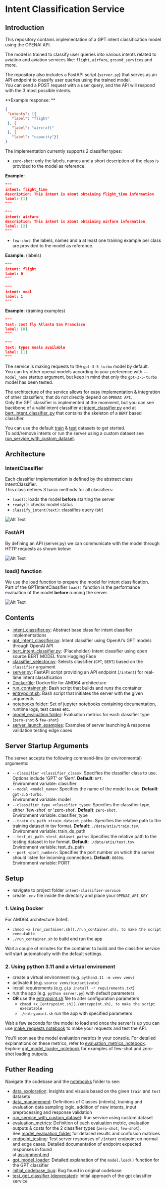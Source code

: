 # Intent Classification Service

## Introduction 

This repository contains implementation of a GPT intent classification model using the OPENAI API.  

The model is trained to classify user queries into various intents related to aviation and aviation services like: `flight`, `airfare`, `ground_services` and more.  

The repository also includes a FastAPI script (`server.py`) that serves as an API endpoint to classify user queries using the trained model.  
You can send a POST request with a user query, and the API will respond with the 3 most possible intents.  

**Example response: ** 

```json
{
 "intents": [{
   "label": "flight"
 }, {
   "label": "aircraft"
 }, {
   "label": "capacity"}]
}
```  

The implementation currently supports 2 classifier types:  

- `zero-shot`:  only the labels, names and a short description of the class is provided to the model as reference.  

**Example:** 

```json
"""  
intent: flight_time  
description: This intent is about obtaining flight_time information  
label: [1]
"""  

"""  
intent: airfare  
description: This intent is about obtaining airfare information  
label: [2] 
"""  
```  

- `few-shot`:  the labels, names and a at least one training example per class are provided to the model as reference.  

**Example:** (labels)  

```json
"""  
intent: flight    
label: 0    
"""  

"""  
intent: meal 
label: 1  
"""  
```  

**Example:** (training examples)  

```json
"""  
text: cost fly Atlanta San Francisco  
label: [0]  
"""  
 
"""  
text: types meals available    
label: [1]  
"""   
```  

The service is making requests to the `gpt-3-5-turbo` model by default.  
You can try other openai models according to your preference with `--model_name` startup argument, but keep in mind that only the `gpt-3-5-turbo` model has been tested.   

The architecture of the service allows for easy implementation & integration of other classifiers, that do not directly depend on `OPENAI API`.  
Only the GPT classifier is implemented at the momment, but you can see backbone of a valid intent classifier at [intent_classifier.py](./intent_classifier.py) and at [bert_intent_classifier..py](./bert_intent_classifier.py) that contains the skeleton of a `BERT` based classifier.   

You can use the default [train](./data/atis/train.tsv) & [test](./data/atis/test.tsv) datasets to get started.  
To add/remove intents or run the server using a custom dataset see [run_service_with_custom_dataset](./notebooks/run_service_on_custom_dataset.ipynb).   

## Architecture  

### **IntentClassifier**  

Each classifier implementation is defined by the abstract class IntentClassifier.   
This class defines 3 basic methods for all classifiers:  

- `load()`: loads the model **before** starting the server  
- `ready()`: checks model status   
- `classify_intent(text)`: classifies query (str)  

  
![Alt Text](./diagrams/abstract.jpg)    


### **FastAPI**   

By defining an API (server.py) we can communicate with the model through HTTP requests as shown below:   
    
![Alt Text](./diagrams/fastapi.jpg)    


### **load() function**  

We use the load function to prepare the model for intent classification.  
Part of the GPTIntentClassifier `load()` function is the performance evaluation of the model **before** running the server.   


![Alt Text](./diagrams/gpt_load.jpg)      






## Contents    

- [intent_classifier.py](./intent_classifier.py): Abstract base class for intent classifier implementations     
- [gpt_intent_classifier.py](./gpt_intent_classifier.py): Intent classifier using OpenAI's GPT models through OpenAI API  
- [bert_intent_classifier.py](./bert_intent_classifier.py): (Placeholder) Intent classifier using open source BERT MODEL from Hugging Face 
- [classifier_selector.py](./classifier_selector.py):  Selects classifier (`GPT`, `BERT`) based on the `classifier` argument   
- [server.py](./server.py): FastAPI script providing an API endpoint (`/intent`) for real-time intent classification  
- [Dockerfile](./Dockerfile): Dockerfile for AMD64 architecture  
- [run_container.sh](./run_container.sh): Bash script that builds and runs the container  
- [entrypoint.sh](./entrypoint.sh): Bash script that initiates the server with the given arguments  
- [notebooks folder](./notebooks/): Set of jupyter notebooks containing documentation, runtime logs, test cases etc.  
- [model_evaluation folder](./model_evaluation/): Evaluation metrics for each classifier type (`zero-shot` & `few-shot`)  
- [server_launch_examples](./server_launch_examples.ipynb): Examples of server launching & response validation testing  edge cases  


## Server Startup Arguments  

The server accepts the following command-line (or environmental) arguments:

- `--classifier <classifier_class>`: Specifies the classifier class to use. Options include 'GPT' or 'Bert'. **Default**: `GPT`.  
Environment variable: classifier  
- `--model <model_name>`: Specifies the name of the model to use. **Default**: `gpt-3.5-turbo`.  
Environment variable: model  
- `--classifier_type <classifier_type>`: Specifies the classifier type, either 'few-shot' or 'zero-shot'. **Default**: `zero-shot`.  
Environment variable: classifier_type  
- `--train_ds_path <train_dataset_path>`: Specifies the relative path to the training dataset in tsv format. **Default**: `./data/atis/train.tsv`.  
Environment variable: train_ds_path  
- `--test_ds_path <test_dataset_path>`: Specifies the relative path to the testing dataset in tsv format. **Default**: `./data/atis/test.tsv`.  
Environment variable: test_ds_path  
-  `--port <port_number>`: Specifies the port number on which the server should listen for incoming connections. **Default**: `8080`s.  
Environment variable: PORT  


## Setup

- navigate to project folder `intent-classifier-service`  
- create `.env` file inside the directory and place your `OPENAI_API_KEY`  

### 1. Using Docker 

For AMD64 architecture (Intel):  

- `chmod +x [run_container.sh](./run_container.sh), to make the script executable`   
- `./run_container.sh`  to build and run the app 


Wait a couple of minutes for the container to build and the classifier service will start automatically with the default settings.   


### 2. Using python 3.11 and a virtual enviroment   

- create a virtual environment (e.g. `python3.11 -m venv venv`)  
- activate it (e.g. `source venv/bin/activate`)  
- install requirements (e.g. `pip install -r requirements.txt`)  
- run the app (e.g. `python server.py`) with default parameters  
- **OR** use the [entrypoint.sh](./entrypoint.sh) file to alter configuration parameters  
    -  `chmod +x [entrypoint.sh](./entrypoint.sh), to make the script executable`   
    -  `./entrypoint.sh`  run the app with specified parameters  


Wait a few seconds for the model to load and once the server is up you can use [make_requests notebook](./notebooks/make_requests.ipynb) to make your requests and test the API. 

You'll soon see the model evaluation metrics in your console. For detailed explanations on these metrics, refer to [evaluation_metrics_notebook](./notebooks/evaluation_metrics.ipynb). Explore [gpt_model_loader_notebook](./notebooks/gpt_model_loader.ipynb) for  examples of few-shot and zero-shot loading outputs.  


## Futher Reading  

Navigate the codebase and the [notebooks](./notebooks/) folder to see:  

- [data_exploration](./notebooks/data_exploration.ipynb): Insights and visuals based on the given `train` and `test` datasets  
- [data_management](./notebooks/data_management.ipynb): Definitions of Classes (intents), training and evaluation data sampling logic,  addition of new intents, input preprocessing and response validation  
- [run_service_with_custom_dataset](./notebooks/run_service_on_custom_dataset.ipynb): Run service using custom dataset  
- [evaluation_metrics](./notebooks/evaluation_metrics.ipynb): Definition of each evaluation metric, evaluation outputs & costs for the 2 classifier types (`zero-shot`, `few-shot`).  
See [model_evaluation_folder](./model_evaluation/) for detailed results and confusion matrices   
- [endpoint_testing](./notebooks/endpoint_testing.ipynb): Test server responses of `/intent` endpoint on normal and edge cases. Detailed documentation of endpoint expected responses in found  
at [assignment.md](./Assignment.md)  
- [gpt_model_loader](./notebooks/gpt_model_loader.ipynb): Detailed explanation of the `model.load()` function for the GPT classifier  
- [initial_codebase_bug](./notebooks/initial_codebase_bug.ipynb): Bug found in original codebase  
- [test_gpt_classifier (deprecated)](./notebooks/test_gpt_classifier_functionality.ipynb): Initial approach of the gpt classifier service   
